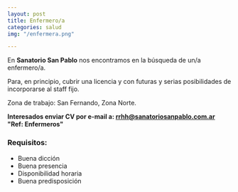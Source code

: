 ```yaml
---
layout: post
title: Enfermero/a
categories: salud
img: "/enfermera.png"

---
```

En **Sanatorio San Pablo** nos encontramos en la búsqueda de un/a enfermero/a.

Para, en principio, cubrir una licencia y con futuras y serias posibilidades de incorporarse al staff fijo.

Zona de trabajo: San Fernando, Zona Norte.

**Interesados enviar CV por e-mail a: rrhh@sanatoriosanpablo.com.ar  
"Ref: Enfermeros"**

### Requisitos:

* Buena dicción
* Buena presencia
* Disponibilidad horaria
* Buena predisposición